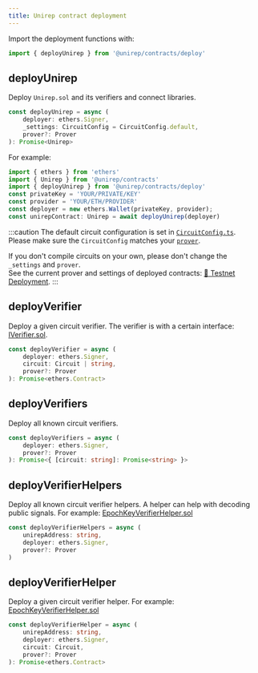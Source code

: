```yaml
---
title: Unirep contract deployment
---
```


Import the deployment functions with:

```ts
import { deployUnirep } from '@unirep/contracts/deploy'
```

## deployUnirep

Deploy `Unirep.sol` and its verifiers and connect libraries.

```ts
const deployUnirep = async (
    deployer: ethers.Signer,
    _settings: CircuitConfig = CircuitConfig.default,
    prover?: Prover
): Promise<Unirep>
```

For example:

```ts
import { ethers } from 'ethers'
import { Unirep } from '@unirep/contracts'
import { deployUnirep } from '@unirep/contracts/deploy'
const privateKey = 'YOUR/PRIVATE/KEY'
const provider = 'YOUR/ETH/PROVIDER'
const deployer = new ethers.Wallet(privateKey, provider);
const unirepContract: Unirep = await deployUnirep(deployer)
```

:::caution
The default circuit configuration is set in [`CircuitConfig.ts`](https://github.com/Unirep/Unirep/blob/1a3c9c944925ec125a7d7d8bfa9990466389477b/packages/circuits/src/CircuitConfig.ts).<br/>
Please make sure the `CircuitConfig` matches your [`prover`](../circuits-api/interfaces/src.Prover.md).

If you don't compile circuits on your own, please don't change the `_settings` and `prover`.<br/>
See the current prover and settings of deployed contracts: [🤝 Testnet Deployment](../testnet-deployment.mdx).
:::

## deployVerifier

Deploy a given circuit verifier. The verifier is with a certain interface: [IVerifier.sol](./verifiers/iverifier-sol.md).

```ts
const deployVerifier = async (
    deployer: ethers.Signer,
    circuit: Circuit | string,
    prover?: Prover
): Promise<ethers.Contract>
```

## deployVerifiers

Deploy all known circuit verifiers.

```ts
const deployVerifiers = async (
    deployer: ethers.Signer,
    prover?: Prover
): Promise<{ [circuit: string]: Promise<string> }>
```

## deployVerifierHelpers

Deploy all known circuit verifier helpers. A helper can help with decoding public signals. For example: [EpochKeyVerifierHelper.sol](./verifiers/epoch-key-verifier-helper.md)

```ts
const deployVerifierHelpers = async (
    unirepAddress: string,
    deployer: ethers.Signer,
    prover?: Prover
)
```

## deployVerifierHelper

Deploy a given circuit verifier helper. For example: [EpochKeyVerifierHelper.sol](./verifiers/epoch-key-verifier-helper.md)

```ts
const deployVerifierHelper = async (
    unirepAddress: string,
    deployer: ethers.Signer,
    circuit: Circuit,
    prover?: Prover
): Promise<ethers.Contract>
```